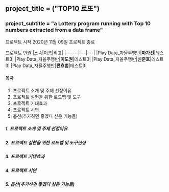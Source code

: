 ## project_title = ("TOP10 로또")
### project_subtitle = "a Lottery program running with Top 10 numbers extracted from a data frame"

프로젝트 시작 2020년 11월 09일
프로젝트 종료

프로젝트 인원
|소속|이름|비고|
|------|---|---|
|Play Data_자율주행반|**마가진**|테스트3|
|Play Data_자율주행반|**이도원**|테스트3|
|Play Data_자율주행반|**신준호**|테스트3|
|Play Data_자율주행반|**편효범**|테스트3|

#### 목차
1. 프로젝트 소개 및 주제 선정이유
2. 프로젝트 실현을 위한 로드맵 및 도구
3. 프로젝트 기대효과
4. 프로젝트 시연
5. 옵션(추가하면 좋겠다 싶은 기능들)

##### 1. 프로젝트 소개 및 주제 선정이유

##### 2. 프로젝트 실현을 위한 로드맵 및 도구선정

##### 3. 프로젝트 기대효과

##### 4. 프로젝트 시연

##### 5. 옵션(추가하면 좋겠다 싶은 기능들)
